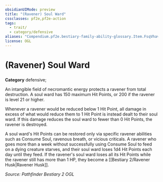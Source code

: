 ```yaml
---
obsidianUIMode: preview
title: "(Ravener) Soul Ward"
cssclasses: pf2e,pf2e-action
tags:
  - trait/
  - category/defensive
aliases: "Compendium.pf2e.bestiary-family-ability-glossary.Item.FsqVhavMWAoFro1L"
license: OGL
---
```

# (Ravener) Soul Ward

### 

**Category** defensive; 




An intangible field of necromantic energy protects a ravener from total destruction. A soul ward has 150 maximum Hit Points, or 200 if the ravener is level 21 or higher.

Whenever a ravener would be reduced below 1 Hit Point, all damage in excess of what would reduce them to 1 Hit Point is instead dealt to their soul ward. If this damage reduces the soul ward to fewer than 0 Hit Points, the ravener is destroyed.

A soul ward's Hit Points can be restored only via specific ravener abilities such as Consume Soul, ravenous breath, or vicious criticals. A ravener who goes more than a week without successfully using Consume Soul to feed on a dying creature starves, and their soul ward loses 1d4 Hit Points each day until they feed. If the ravener's soul ward loses all its Hit Points while the ravener still has more than 1 HP, they become a [[Bestiary 2/Ravener Husk|Ravener Husk]].

*Source: Pathfinder Bestiary 2*
*OGL*